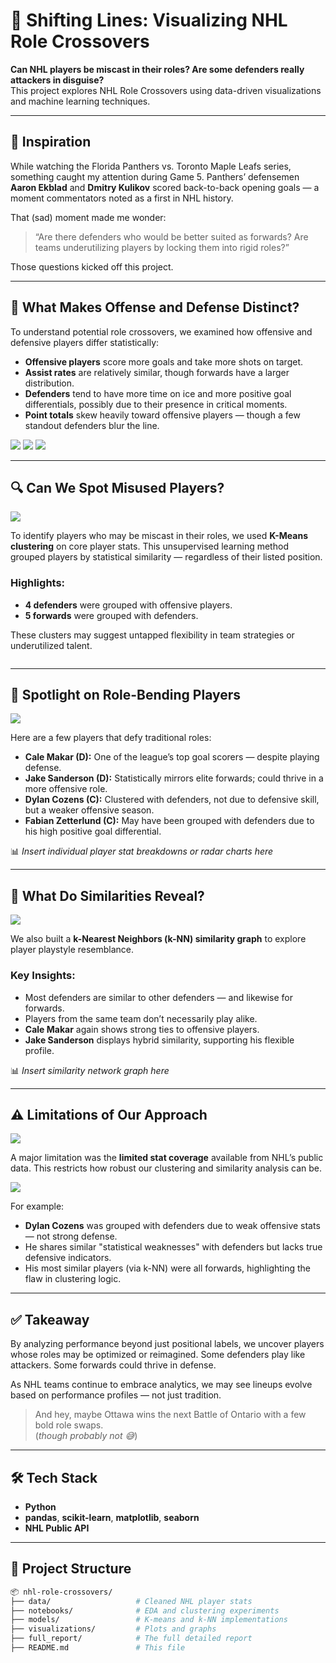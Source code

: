 # 🏒 Shifting Lines: Visualizing NHL Role Crossovers

**Can NHL players be miscast in their roles? Are some defenders really attackers in disguise?**  
This project explores NHL Role Crossovers using data-driven visualizations and machine learning techniques.

---

## 🎯 Inspiration

While watching the Florida Panthers vs. Toronto Maple Leafs series, something caught my attention during Game 5. Panthers’ defensemen **Aaron Ekblad** and **Dmitry Kulikov** scored back-to-back opening goals — a moment commentators noted as a first in NHL history.

That (sad) moment made me wonder:  
> “Are there defenders who would be better suited as forwards? Are teams underutilizing players by locking them into rigid roles?”

Those questions kicked off this project.

---

## 🧠 What Makes Offense and Defense Distinct?

To understand potential role crossovers, we examined how offensive and defensive players differ statistically:

- **Offensive players** score more goals and take more shots on target.
- **Assist rates** are relatively similar, though forwards have a larger distribution.
- **Defenders** tend to have more time on ice and more positive goal differentials, possibly due to their presence in critical moments.
- **Point totals** skew heavily toward offensive players — though a few standout defenders blur the line.

![](img19.jpg)
![](img20.jpg)
![](img21.jpg)

---

## 🔍 Can We Spot Misused Players?
![](3dCluster.jpg)

To identify players who may be miscast in their roles, we used **K-Means clustering** on core player stats. This unsupervised learning method grouped players by statistical similarity — regardless of their listed position.

### Highlights:
- **4 defenders** were grouped with offensive players.
- **5 forwards** were grouped with defenders.

These clusters may suggest untapped flexibility in team strategies or underutilized talent.

![]()

---

## 🌟 Spotlight on Role-Bending Players
![](2dCluster.png)

Here are a few players that defy traditional roles:

- **Cale Makar (D):** One of the league’s top goal scorers — despite playing defense.
- **Jake Sanderson (D):** Statistically mirrors elite forwards; could thrive in a more offensive role.
- **Dylan Cozens (C):** Clustered with defenders, not due to defensive skill, but a weaker offensive season.
- **Fabian Zetterlund (C):** May have been grouped with defenders due to his high positive goal differential.

📊 *Insert individual player stat breakdowns or radar charts here*

---

## 🔗 What Do Similarities Reveal?
![](graph.jpg)

We also built a **k-Nearest Neighbors (k-NN) similarity graph** to explore player playstyle resemblance.

### Key Insights:
- Most defenders are similar to other defenders — and likewise for forwards.
- Players from the same team don’t necessarily play alike.
- **Cale Makar** again shows strong ties to offensive players.
- **Jake Sanderson** displays hybrid similarity, supporting his flexible profile.

📊 *Insert similarity network graph here*

---

## ⚠️ Limitations of Our Approach
![](limitations.jpg)

A major limitation was the **limited stat coverage** available from NHL’s public data. This restricts how robust our clustering and similarity analysis can be.

![](limitations1.jpg)

For example:
- **Dylan Cozens** was grouped with defenders due to weak offensive stats — not strong defense.
- He shares similar "statistical weaknesses" with defenders but lacks true defensive indicators.
- His most similar players (via k-NN) were all forwards, highlighting the flaw in clustering logic.

---

## ✅ Takeaway

By analyzing performance beyond just positional labels, we uncover players whose roles may be optimized or reimagined. Some defenders play like attackers. Some forwards could thrive in defense.

As NHL teams continue to embrace analytics, we may see lineups evolve based on performance profiles — not just tradition.

> And hey, maybe Ottawa wins the next Battle of Ontario with a few bold role swaps.  
> (*though probably not 😅*)

---

## 🛠️ Tech Stack

- **Python**
- **pandas**, **scikit-learn**, **matplotlib**, **seaborn**
- **NHL Public API**

---

## 📁 Project Structure

```bash
📦 nhl-role-crossovers/
├── data/                   # Cleaned NHL player stats
├── notebooks/              # EDA and clustering experiments
├── models/                 # K-means and k-NN implementations
├── visualizations/         # Plots and graphs
├── full_report/            # The full detailed report
├── README.md               # This file
